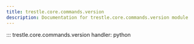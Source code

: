 ```yaml
---
title: trestle.core.commands.version
description: Documentation for trestle.core.commands.version module
---
```


::: trestle.core.commands.version
handler: python
